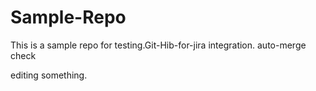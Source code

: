 # Sample-Repo

This is a sample repo  for testing.Git-Hib-for-jira integration. auto-merge check

editing something.
